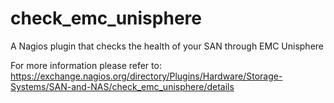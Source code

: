 # check_emc_unisphere
A Nagios plugin that checks the health of your SAN through EMC Unisphere

For more information please refer to: https://exchange.nagios.org/directory/Plugins/Hardware/Storage-Systems/SAN-and-NAS/check_emc_unisphere/details

